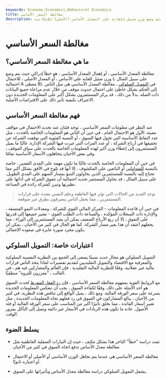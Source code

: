 ```yaml
---
keywords: Economy,Economics,Behavioral Economics
title: مغالطة السعر الأساسي
description: مغالطة المعدل الأساسي ، أو إهمال المعدل الأساسي ، هو خطأ إدراكي حيث يتم وضع وزن ضئيل للغاية على المعدل الأساسي (الأصلي) للإمكانية.
---
```


# مغالطة السعر الأساسي
## ما هي مغالطة السعر الأساسي؟

مغالطة المعدل الأساسي ، أو إهمال المعدل الأساسي ، هو خطأ إدراكي حيث يتم وضع وزن ضئيل للغاية على الأساس ، أو المعدل الأصلي ، للاحتمال (على سبيل المثال ، احتمالية A معطى B). في [التمويل السلوكي](/behavioralfinance) ، مغالطة المعدل الأساسي هي ميل الناس إلى الحكم بشكل خاطئ على احتمال حدوث موقف من خلال عدم مراعاة جميع البيانات ذات الصلة. بدلاً من ذلك ، قد يركز المستثمرون بشكل أكبر على المعلومات الجديدة دون الاعتراف بكيفية تأثير ذلك على الافتراضات الأصلية.

## فهم مغالطة السعر الأساسي

عند النظر في معلومات السعر الأساسي ، توجد فئتان عند تحديد الاحتمال في مواقف معينة. الأول هو الاحتمال العام ، في حين أن الثاني هو المعلومات الخاصة بالحدث ، مثل عدد النقاط الأساسية التي تحول فيها السوق ، أو النسبة المئوية التي توقفت الشركة عن تحقيقها في أرباح الشركة ، أو عدد المرات التي غيرت فيها الشركة الإدارة. غالبًا ما يميل المستثمرون إلى إعطاء وزن أكبر لهذه المعلومات الخاصة بالحدث على سياق الموقف ، وفي بعض الأحيان يتجاهلون الأسعار الأساسية تمامًا.

في حين أن المعلومات الخاصة بالحدث غالبًا ما تكون مهمة على المدى القصير ، خاصة بالنسبة [للمتداولين](/trader) أو البائعين على المكشوف ، إلا أنها قد تلوح في الأفق بشكل أكبر مما تحتاج إليه بالنسبة للمستثمرين الذين يحاولون التنبؤ بمسار السهم على المدى الطويل. على سبيل المثال ، قد يحاول المستثمر تحديد احتمالية أن تتفوق الشركة في أدائها على نظيرتها وتبرز كشركة رائدة في الصناعة.

> توجد العديد من الحالات التي تؤثر فيها العاطفة وعلم النفس بشدة على قرارات المستثمرين ، مما يجعل الناس يتصرفون بطرق غير متوقعة.

>

في حين أن قاعدة المعلومات - المركز المالي القوي للشركة ، ومعدلات النمو المتسقة ، والإدارة ذات السجلات المؤكدة ، والصناعة ذات الطلب القوي - تشير جميعها إلى قدرتها على التفوق ، إلا أن ربع الأرباح الضعيف يمكن أن يعيد المستثمرين إلى الوراء ، مما يجعلهم أعتقد أن هذا يغير مسار الشركة. كما هو الحال في كثير من الأحيان ، يمكن أن يكون مجرد صورة عابرة في صعوده الإجمالي.

## اعتبارات خاصة: التمويل السلوكي

التمويل السلوكي هو مجال جديد نسبيًا يسعى إلى الجمع بين النظرية النفسية السلوكية والمعرفية مع الاقتصاد والتمويل التقليديين لتقديم تفسيرات لماذا يتخذ الناس قرارات مالية غير عقلانية. وفقًا للنظرية المالية التقليدية ، فإن العالم والمشاركين فيه هم ، في الغالب ، "معززون للثروة" منطقيًا.

مع الروابط القوية بمفهوم مغالطة السعر الأساسي ، فإن [رد الفعل المفرط](/finance) لحدث السوق هو أحد الأمثلة على ذلك. وفقًا لكفاءة السوق ، يجب أن تنعكس المعلومات الجديدة بسرعة على سعر الورقة المالية. ومع ذلك ، يميل الواقع إلى تناقض هذه النظرية. في كثير من الأحيان ، يبالغ المشاركون في السوق في رد فعلهم تجاه المعلومات الجديدة ، مثل تغيير أسعار الفائدة ، مما يخلق تأثيرًا أكبر من المناسب على سعر الورقة المالية أو فئة الأصول. عادة ما تكون هذه الزيادات في الأسعار غير دائمة وتميل إلى التآكل بمرور الوقت.

## يسلط الضوء

- تمت دراسة "خطأ" التاجر هذا بشكل مكثف ، حيث إن التيارات السفلية العاطفية مثل مغالطة معدل الأساس تدفع اتجاه السوق في كثير من الأحيان.

- مغالطة السعر الأساسي هي عندما يتم تجاهل الوزن الأساسي أو الأصلي أو الاحتمال أو اعتباره ثانويًا.

- يشمل التمويل السلوكي دراسة مغالطة معدل الأساس وتأثيراتها على السوق.

